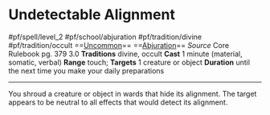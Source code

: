 # Undetectable Alignment
#pf/spell/level_2 #pf/school/abjuration #pf/tradition/divine #pf/tradition/occult
==[Uncommon](../../../Traits/Uncommon.md)== ==[Abjuration](../../../Traits/Abjuration.md)==
*Source* Core Rulebook pg. 379 3.0
**Traditions** divine, occult
**Cast** 1 minute (material, somatic, verbal)
**Range** touch; **Targets** 1 creature or object
**Duration** until the next time you make your daily preparations

---
You shroud a creature or object in wards that hide its alignment. The target appears to be neutral to all effects that would detect its alignment.